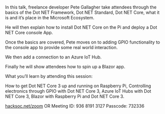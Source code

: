 In this talk, freelance developer Pete Gallagher take attendees through the basics of the Dot NET Framework, Dot NET Standard, Dot NET Core, what it is and it’s place in the Microsoft Ecosystem.
 
He will then explain how to install Dot NET Core on the Pi and deploy a Dot NET Core console App.
 
Once the basics are covered, Pete moves on to adding GPIO functionality to the console app to provide some real world interaction.
 
We then add a connection to an Azure IoT Hub.
 
Finally he will show attendees how to spin up a Blazor app.
 
What you’ll learn by attending this session:
 
How to get Dot NET Core 3 up and running on Raspberry Pi, Controlling electronics through GPIO with Dot NET Core 3, Azure IoT Hubs with Dot NET Core 3, Blazor with Raspberry Pi and Dot NET Core 3.


[hacksoc.net/zoom](https://hacksoc.net/zoom)
OR
Meeting ID: 936 8191 3127
Passcode: 732336
